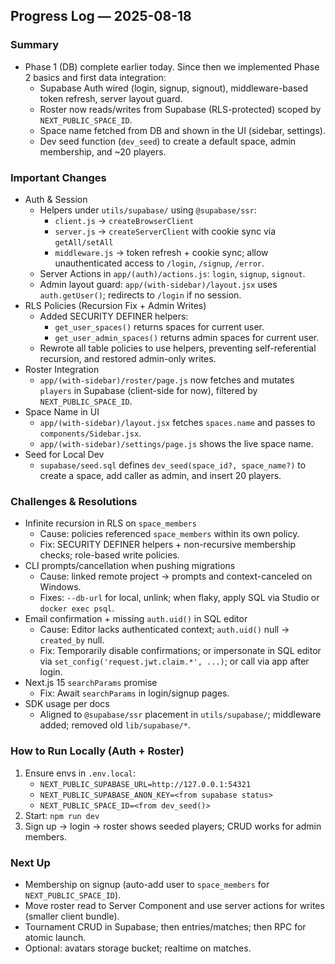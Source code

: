 ## Progress Log — 2025-08-18

### Summary
- Phase 1 (DB) complete earlier today. Since then we implemented Phase 2 basics and first data integration:
  - Supabase Auth wired (login, signup, signout), middleware-based token refresh, server layout guard.
  - Roster now reads/writes from Supabase (RLS-protected) scoped by `NEXT_PUBLIC_SPACE_ID`.
  - Space name fetched from DB and shown in the UI (sidebar, settings).
  - Dev seed function (`dev_seed`) to create a default space, admin membership, and ~20 players.

### Important Changes
- Auth & Session
  - Helpers under `utils/supabase/` using `@supabase/ssr`:
    - `client.js` → `createBrowserClient`
    - `server.js` → `createServerClient` with cookie sync via `getAll/setAll`
    - `middleware.js` → token refresh + cookie sync; allow unauthenticated access to `/login`, `/signup`, `/error`.
  - Server Actions in `app/(auth)/actions.js`: `login`, `signup`, `signout`.
  - Admin layout guard: `app/(with-sidebar)/layout.jsx` uses `auth.getUser()`; redirects to `/login` if no session.
- RLS Policies (Recursion Fix + Admin Writes)
  - Added SECURITY DEFINER helpers:
    - `get_user_spaces()` returns spaces for current user.
    - `get_user_admin_spaces()` returns admin spaces for current user.
  - Rewrote all table policies to use helpers, preventing self-referential recursion, and restored admin-only writes.
- Roster Integration
  - `app/(with-sidebar)/roster/page.js` now fetches and mutates `players` in Supabase (client-side for now), filtered by `NEXT_PUBLIC_SPACE_ID`.
- Space Name in UI
  - `app/(with-sidebar)/layout.jsx` fetches `spaces.name` and passes to `components/Sidebar.jsx`.
  - `app/(with-sidebar)/settings/page.js` shows the live space name.
- Seed for Local Dev
  - `supabase/seed.sql` defines `dev_seed(space_id?, space_name?)` to create a space, add caller as admin, and insert 20 players.

### Challenges & Resolutions
- Infinite recursion in RLS on `space_members`
  - Cause: policies referenced `space_members` within its own policy.
  - Fix: SECURITY DEFINER helpers + non-recursive membership checks; role-based write policies.
- CLI prompts/cancellation when pushing migrations
  - Cause: linked remote project → prompts and context-canceled on Windows.
  - Fixes: `--db-url` for local, unlink; when flaky, apply SQL via Studio or `docker exec psql`.
- Email confirmation + missing `auth.uid()` in SQL editor
  - Cause: Editor lacks authenticated context; `auth.uid()` null → `created_by` null.
  - Fix: Temporarily disable confirmations; or impersonate in SQL editor via `set_config('request.jwt.claim.*', ...)`; or call via app after login.
- Next.js 15 `searchParams` promise
  - Fix: Await `searchParams` in login/signup pages.
- SDK usage per docs
  - Aligned to `@supabase/ssr` placement in `utils/supabase/`; middleware added; removed old `lib/supabase/*`.

### How to Run Locally (Auth + Roster)
1) Ensure envs in `.env.local`:
   - `NEXT_PUBLIC_SUPABASE_URL=http://127.0.0.1:54321`
   - `NEXT_PUBLIC_SUPABASE_ANON_KEY=<from supabase status>`
   - `NEXT_PUBLIC_SPACE_ID=<from dev_seed()>`
2) Start: `npm run dev`
3) Sign up → login → roster shows seeded players; CRUD works for admin members.

### Next Up
- Membership on signup (auto-add user to `space_members` for `NEXT_PUBLIC_SPACE_ID`).
- Move roster read to Server Component and use server actions for writes (smaller client bundle).
- Tournament CRUD in Supabase; then entries/matches; then RPC for atomic launch.
- Optional: avatars storage bucket; realtime on matches.


